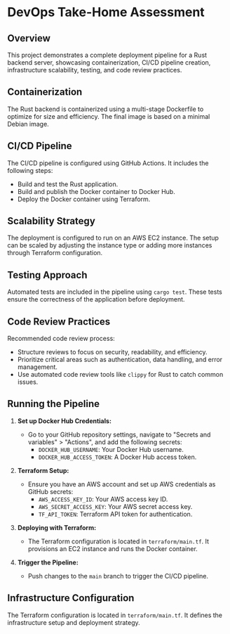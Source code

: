 # DevOps Take-Home Assessment

## Overview

This project demonstrates a complete deployment pipeline for a Rust backend server, showcasing containerization, CI/CD pipeline creation, infrastructure scalability, testing, and code review practices.

## Containerization

The Rust backend is containerized using a multi-stage Dockerfile to optimize for size and efficiency. The final image is based on a minimal Debian image.

## CI/CD Pipeline

The CI/CD pipeline is configured using GitHub Actions. It includes the following steps:
- Build and test the Rust application.
- Build and publish the Docker container to Docker Hub.
- Deploy the Docker container using Terraform.

## Scalability Strategy

The deployment is configured to run on an AWS EC2 instance. The setup can be scaled by adjusting the instance type or adding more instances through Terraform configuration.

## Testing Approach

Automated tests are included in the pipeline using `cargo test`. These tests ensure the correctness of the application before deployment.

## Code Review Practices

Recommended code review process:
- Structure reviews to focus on security, readability, and efficiency.
- Prioritize critical areas such as authentication, data handling, and error management.
- Use automated code review tools like `clippy` for Rust to catch common issues.

## Running the Pipeline

1. **Set up Docker Hub Credentials:**
   - Go to your GitHub repository settings, navigate to "Secrets and variables" > "Actions", and add the following secrets:
     - `DOCKER_HUB_USERNAME`: Your Docker Hub username.
     - `DOCKER_HUB_ACCESS_TOKEN`: A Docker Hub access token.

2. **Terraform Setup:**
   - Ensure you have an AWS account and set up AWS credentials as GitHub secrets:
     - `AWS_ACCESS_KEY_ID`: Your AWS access key ID.
     - `AWS_SECRET_ACCESS_KEY`: Your AWS secret access key.
     - `TF_API_TOKEN`: Terraform API token for authentication.

3. **Deploying with Terraform:**
   - The Terraform configuration is located in `terraform/main.tf`. It provisions an EC2 instance and runs the Docker container.

4. **Trigger the Pipeline:**
   - Push changes to the `main` branch to trigger the CI/CD pipeline.

## Infrastructure Configuration

The Terraform configuration is located in `terraform/main.tf`. It defines the infrastructure setup and deployment strategy.

